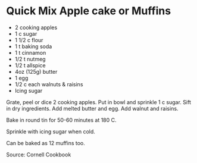 # Quick Mix Apple cake or Muffins

* 2 cooking apples
* 1 c sugar
* 1 1/2 c flour
* 1 t baking soda
* 1 t cinnamon
* 1/2 t nutmeg
* 1/2 t allspice
* 4oz (125g)  butter
* 1 egg
* 1/2 c each walnuts & raisins
* Icing sugar

Grate, peel or dice 2 cooking apples.  Put in bowl and sprinkle 1 c sugar.  Sift in dry ingredients.  Add melted butter and egg.  Add walnut and raisins. 

Bake in round tin for 50-60 minutes at 180 C.

Sprinkle with icing sugar when cold.

Can be baked as 12 muffins too.

Source: Cornell Cookbook

